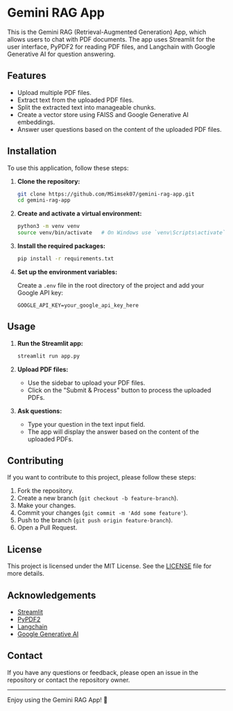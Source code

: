 # Gemini RAG App

This is the Gemini RAG (Retrieval-Augmented Generation) App, which allows users to chat with PDF documents. The app uses Streamlit for the user interface, PyPDF2 for reading PDF files, and Langchain with Google Generative AI for question answering.

## Features

- Upload multiple PDF files.
- Extract text from the uploaded PDF files.
- Split the extracted text into manageable chunks.
- Create a vector store using FAISS and Google Generative AI embeddings.
- Answer user questions based on the content of the uploaded PDF files.

## Installation

To use this application, follow these steps:

1. **Clone the repository:**

    ```bash
    git clone https://github.com/MSimsek07/gemini-rag-app.git
    cd gemini-rag-app
    ```

2. **Create and activate a virtual environment:**

    ```bash
    python3 -m venv venv
    source venv/bin/activate   # On Windows use `venv\Scripts\activate`
    ```

3. **Install the required packages:**

    ```bash
    pip install -r requirements.txt
    ```

4. **Set up the environment variables:**

    Create a `.env` file in the root directory of the project and add your Google API key:

    ```env
    GOOGLE_API_KEY=your_google_api_key_here
    ```

## Usage

1. **Run the Streamlit app:**

    ```bash
    streamlit run app.py
    ```

2. **Upload PDF files:**

    - Use the sidebar to upload your PDF files.
    - Click on the "Submit & Process" button to process the uploaded PDFs.

3. **Ask questions:**

    - Type your question in the text input field.
    - The app will display the answer based on the content of the uploaded PDFs.

## Contributing

If you want to contribute to this project, please follow these steps:

1. Fork the repository.
2. Create a new branch (`git checkout -b feature-branch`).
3. Make your changes.
4. Commit your changes (`git commit -m 'Add some feature'`).
5. Push to the branch (`git push origin feature-branch`).
6. Open a Pull Request.

## License

This project is licensed under the MIT License. See the [LICENSE](LICENSE) file for more details.

## Acknowledgements

- [Streamlit](https://streamlit.io/)
- [PyPDF2](https://pypi.org/project/PyPDF2/)
- [Langchain](https://langchain.readthedocs.io/)
- [Google Generative AI](https://cloud.google.com/generative-ai)

## Contact

If you have any questions or feedback, please open an issue in the repository or contact the repository owner.

---

Enjoy using the Gemini RAG App! 🚀
